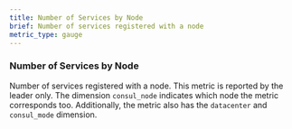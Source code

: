 ```yaml
---
title: Number of Services by Node
brief: Number of services registered with a node
metric_type: gauge
---
```

### Number of Services by Node
Number of services registered with a node. This metric is reported by the leader only. The dimension `consul_node` indicates which node the metric corresponds too. Additionally, the metric also has the `datacenter` and `consul_mode` dimension.